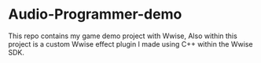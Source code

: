 # Audio-Programmer-demo
This repo contains my game demo project with Wwise, Also within this project is a custom Wwise effect plugin I made using C++ within the Wwise SDK.
